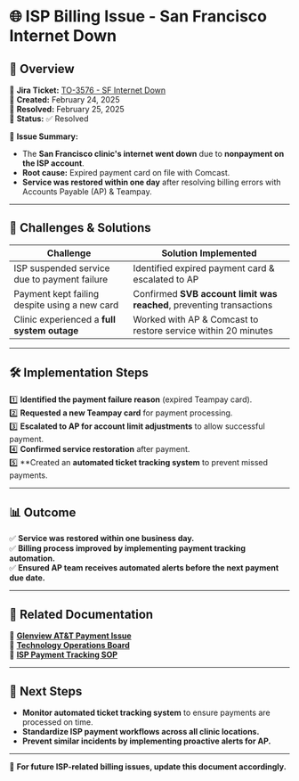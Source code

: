 # 🌐 ISP Billing Issue - San Francisco Internet Down

## 📌 Overview
📂 **Jira Ticket:** [TO-3576 - SF Internet Down](https://kindbody.atlassian.net/browse/TO-3576)  
📅 **Created:** February 24, 2025  
📅 **Resolved:** February 25, 2025  
🎯 **Status:** ✅ Resolved  

📌 **Issue Summary:**  
- The **San Francisco clinic's internet went down** due to **nonpayment on the ISP account**.
- **Root cause:** Expired payment card on file with Comcast.
- **Service was restored within one day** after resolving billing errors with Accounts Payable (AP) & Teampay.

---

## 🔎 **Challenges & Solutions**
| **Challenge** | **Solution Implemented** |
|--------------|--------------------------|
| ISP suspended service due to payment failure | Identified expired payment card & escalated to AP |
| Payment kept failing despite using a new card | Confirmed **SVB account limit was reached**, preventing transactions |
| Clinic experienced a **full system outage** | Worked with AP & Comcast to restore service within 20 minutes |

---

## 🛠 **Implementation Steps**
1️⃣ **Identified the payment failure reason** (expired Teampay card).  
2️⃣ **Requested a new Teampay card** for payment processing.  
3️⃣ **Escalated to AP for account limit adjustments** to allow successful payment.  
4️⃣ **Confirmed service restoration** after payment.  
5️⃣ **Created an **automated ticket tracking system** to prevent missed payments.  

---

## 📊 **Outcome**
✅ **Service was restored within one business day.**  
✅ **Billing process improved by implementing payment tracking automation.**  
✅ **Ensured AP team receives automated alerts before the next payment due date.**  

---

## 📂 **Related Documentation**
📂 **[Glenview AT&T Payment Issue](glenview-att-payment.md)**  
📂 **[Technology Operations Board](https://kindbody.atlassian.net/browse/TO-3576)**  
📂 **[ISP Payment Tracking SOP](https://kindbody.atlassian.net/wiki/spaces/TechOps/pages/1716650005/ISP+Billing+Management)**  

---

## 🚀 **Next Steps**
- **Monitor automated ticket tracking system** to ensure payments are processed on time.  
- **Standardize ISP payment workflows across all clinic locations.**  
- **Prevent similar incidents by implementing proactive alerts for AP.**  

---
📌 **For future ISP-related billing issues, update this document accordingly.**
